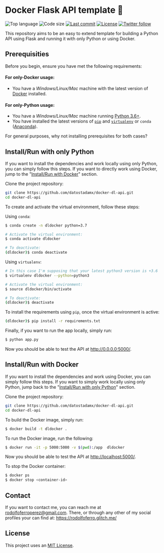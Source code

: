 # Docker Flask API template 🐳

<!-- Shields -->
![Top language](https://img.shields.io/github/languages/top/datostadamx/docker-dl-api?style=for-the-badge)
![Code size](https://img.shields.io/github/languages/code-size/datostadamx/docker-dl-api?style=for-the-badge)
[![Last commit](https://img.shields.io/github/last-commit/datostadamx/docker-dl-api?style=for-the-badge)](https://github.com/datostadamx/docker-dl-api/commits/master)
[![License](https://img.shields.io/github/license/RodolfoFerro/docker-flask-api?style=for-the-badge)](https://github.com/datostadamx/docker-dl-api/blob/master/LICENSE)
[![Twitter follow](https://img.shields.io/twitter/follow/FerroRodolfo?style=for-the-badge)](https://twitter.com/FerroRodolfo/)

<!-- Project description -->
This repository aims to be an easy to extend template for building a Python API using Flask and running it with only Python or using Docker.


## Prerequisities

Before you begin, ensure you have met the following requirements:

#### For only-Docker usage:
* You have a _Windows/Linux/Mac_ machine with the latest version of [Docker](https://www.docker.com/) installed.

#### For only-Python usage:
* You have a _Windows/Linux/Mac_ machine running [Python 3.6+](https://www.python.org/).
* You have installed the latest versions of [`pip`](https://pip.pypa.io/en/stable/installing/) and [`virtualenv`](https://virtualenv.pypa.io/en/stable/installation/) or `conda` ([Anaconda](https://www.anaconda.com/distribution/)).

For general purposes, why not installing prerequisites for both cases?


## Install/Run with only Python

If you want to install the dependencies and work locally using only Python, you can simply follow this steps. If you want to directly work using Docker, jump to the "[Install/Run with Docker](https://github.com/datostadamx/docker-dl-api#installrun-with-docker)" section.

Clone the project repository:
```bash
git clone https://github.com/datostadamx/docker-dl-api.git
cd docker-dl-api
```

To create and activate the virtual environment, follow these steps:

Using `conda`:
```bash
$ conda create -n dldocker python=3.7

# Activate the virtual environment:
$ conda activate dldocker

# To deactivate:
(dldocker)$ conda deactivate
```

Using `virtualenv`:
```bash
# In this case I'm supposing that your latest python3 version is +3.6
$ virtualenv dldocker --python=python3

# Activate the virtual environment:
$ source dldocker/bin/activate

# To deactivate:
(dldocker)$ deactivate
```

To install the requirements using `pip`, once the virtual environment is active:
```bash
(dldocker)$ pip install -r requirements.txt
```

Finally, if you want to run the app locally, simply run:
```bash
$ python app.py
```

Now you should be able to test the API at <http://0.0.0.0:5000/>.

## Install/Run with Docker

If you want to install the dependencies and work using Docker, you can simply follow this steps. If you want to simply work locally using only Python, jump back to the "[Install/Run with only Python](https://github.com/datostadamx/docker-dl-api#installrun-with-only-python)" section.

Clone the project repository:
```bash
git clone https://github.com/datostadamx/docker-dl-api.git
cd docker-dl-api
```

To build the Docker image, simply run:

```bash
$ docker build -t dldocker .
```

To run the Docker image, run the following:
```bash
$ docker run -it -p 5000:5000 -v $(pwd):/app  dldocker
```

Now you should be able to test the API at <http://localhost:5000/>.

To stop the Docker container:
```bash
$ docker ps
$ docker stop <container-id>
```

<!-- ## Contributing

To contribute to <project_name>, follow these steps:

1. Fork this repository.
2. Create a branch: `git checkout -b <feature_branch_name>`.
3. Make your changes and commit them: `git commit -m '<commit_message>'`
4. Push to the original branch: `git push origin <project_name>/<location>`
5. Create a Pull Request.

Additionally you can see the GitHub documentation on [creating a Pull Request](https://help.github.com/en/github/collaborating-with-issues-and-pull-requests/creating-a-pull-request). -->


<!-- ## Contributors

Thanks to the following people who have contributed to this project:

* @RodolfoFerro 📖💻 -->


## Contact

If you want to contact me, you can reach me at <rodolfoferroperez@gmail.com>. There, or through any other of my social profiles your can find at: <https://rodolfoferro.glitch.me/>


## License

This project uses an [MIT License](https://github.com/datostadamx/docker-dl-api/blob/master/LICENSE).
